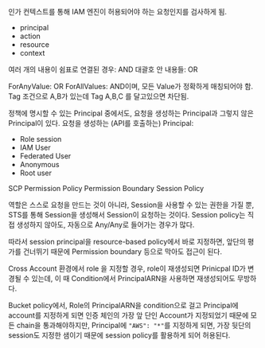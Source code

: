 인가 컨텍스트를 통해 IAM 엔진이 허용되어야 하는 요청인지를 검사하게 됨.
- principal
- action
- resource
- context

여러 개의 내용이 쉼표로 연결된 경우: AND
대괄호 안 내용들: OR

ForAnyValue: OR
ForAllValues: AND이며, 모든 Value가 정확하게 매칭되어야 함. Tag 조건으로 A,B가 있는데 Tag A,B,C 를 달고있으면 차단됨.

정책에 명시할 수 있는 Principal 중에서도, 요청을 생성하는 Principal과 그렇지 않은 Principal이 있다.
요청을 생성하는 (API를 호출하는) Principal:
- Role session
- IAM User
- Federated User
- Anonymous
- Root user

SCP
Permission Policy
Permission Boundary
Session Policy

역할은 스스로 요청을 만드는 것이 아니라, Session을 사용할 수 있는 권한을 가질 뿐, STS를 통해 Session을 생성해서 Session이 요청하는 것이다.
Session policy는 직접 생성하지 않아도, 자동으로 Any/Any로 들어가는 경우가 많다.

따라서 session principal을 resource-based policy에서 바로 지정하면, 앞단의 평가를 건너뛰기 때문에 Permission boundary 등으로 막아도 접근이 된다.

Cross Account 환경에서 role 을 지정할 경우, role이 재생성되면 Prinicpal ID가 변경될 수 있는데, 이 때 Condition에서 PrincipalARN을 사용하면 재생성되어도 무방하다.

 Bucket policy에서, Role의 PrincipalARN을 condition으로 걸고 Principal에 account를 지정하게 되면 인증 체인의 가장 앞 단인 Account가 지정되었기 때문에 모든 chain을 통과해야하지만, Principal에 `"AWS": "*"`를 지정하게 되면, 가장 뒷단의 session도 지정한 샘이기 때문에 session policy를 활용하게 되어 허용된다.